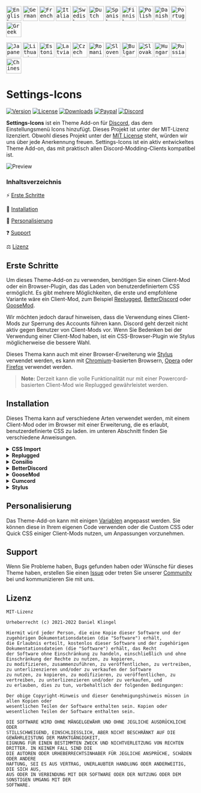 <!-- ╔══════════════════════════╦═════════════════════════════════════════════════════════════════════════════[─]═[□]═[×]═╗ -->
<!-- ║ Docs                     ║ Language                                                                                ║ -->
<!-- ╚══════════════════════════╩═════════════════════════════════════════════════════════════════════════════════════════╝ -->

<kbd>[<img title="English" alt="English" src="https://crearts-community.github.io/Assets/languages/english.png" width="40">](/readme.md)</kbd>
<kbd>[<img title="German" alt="German" src="https://crearts-community.github.io/Assets/languages/german.png" width="40">](/.github/docs/translations/readme/german.md)</kbd>
<kbd>[<img title="French" alt="French" src="https://crearts-community.github.io/Assets/languages/french.png" width="40">](/.github/docs/translations/readme/french.md)</kbd>
<kbd>[<img title="Italian" alt="Italian" src="https://crearts-community.github.io/Assets/languages/italian.png" width="40">](/.github/docs/translations/readme/italian.md)</kbd>
<kbd>[<img title="Swedish" alt="Swedish" src="https://crearts-community.github.io/Assets/languages/swedish.png" width="40">](/.github/docs/translations/readme/swedish.md)</kbd>
<kbd>[<img title="Dutch" alt="Dutch" src="https://crearts-community.github.io/Assets/languages/dutch.png" width="40">](/.github/docs/translations/readme/dutch.md)</kbd>
<kbd>[<img title="Spanish" alt="Spanish" src="https://crearts-community.github.io/Assets/languages/spanish.png" width="40">](/.github/docs/translations/readme/spanish.md)</kbd>
<kbd>[<img title="Finnish" alt="Finnish" src="https://crearts-community.github.io/Assets/languages/finnish.png" width="40">](/.github/docs/translations/readme/finnish.md)</kbd>
<kbd>[<img title="Polish" alt="Polish" src="https://crearts-community.github.io/Assets/languages/polish.png" width="40">](/.github/docs/translations/readme/polish.md)</kbd>
<kbd>[<img title="Danish" alt="Danish" src="https://crearts-community.github.io/Assets/languages/danish.png" width="40">](/.github/docs/translations/readme/danish.md)</kbd>
<kbd>[<img title="Portuguese" alt="Portuguese" src="https://crearts-community.github.io/Assets/languages/portuguese.png" width="40">](/.github/docs/translations/readme/portuguese.md)</kbd>
<kbd>[<img title="Greek" alt="Greek" src="https://crearts-community.github.io/Assets/languages/greek.png" width="40">](/.github/docs/translations/readme/greek.md)</kbd>

<kbd>[<img title="Japanese" alt="Japanese" src="https://crearts-community.github.io/Assets/languages/japanese.png" width="40">](/.github/docs/translations/readme/japanese.md)</kbd>
<kbd>[<img title="Lithuanian" alt="Lithuanian" src="https://crearts-community.github.io/Assets/languages/lithuanian.png" width="40">](/.github/docs/translations/readme/lithuanian.md)</kbd>
<kbd>[<img title="Estonian" alt="Estonian" src="https://crearts-community.github.io/Assets/languages/estonian.png" width="40">](/.github/docs/translations/readme/estonian.md)</kbd>
<kbd>[<img title="Latvian" alt="Latvian" src="https://crearts-community.github.io/Assets/languages/latvian.png" width="40">](/.github/docs/translations/readme/latvian.md)</kbd>
<kbd>[<img title="Czech" alt="Czech" src="https://crearts-community.github.io/Assets/languages/czech.png" width="40">](/.github/docs/translations/readme/czech.md)</kbd>
<kbd>[<img title="Romanian" alt="Romanian" src="https://crearts-community.github.io/Assets/languages/romanian.png" width="40">](/.github/docs/translations/readme/romanian.md)</kbd>
<kbd>[<img title="Slovenian" alt="Slovenian" src="https://crearts-community.github.io/Assets/languages/slovenian.png" width="40">](/.github/docs/translations/readme/slovenian.md)</kbd>
<kbd>[<img title="Bulgarian" alt="Bulgarian" src="https://crearts-community.github.io/Assets/languages/bulgarian.png" width="40">](/.github/docs/translations/readme/bulgarian.md)</kbd>
<kbd>[<img title="Slovak" alt="Slovak" src="https://crearts-community.github.io/Assets/languages/slovak.png" width="40">](/.github/docs/translations/readme/slovak.md)</kbd>
<kbd>[<img title="Hungarian" alt="Hungarian" src="https://crearts-community.github.io/Assets/languages/hungarian.png" width="40">](/.github/docs/translations/readme/hungarian.md)</kbd>
<kbd>[<img title="Russian" alt="Russian" src="https://crearts-community.github.io/Assets/languages/russian.png" width="40">](/.github/docs/translations/readme/russian.md)</kbd>
<kbd>[<img title="Chinese" alt="Chinese" src="https://crearts-community.github.io/Assets/languages/chinese.png" width="40">](/.github/docs/translations/readme/chinese.md)</kbd>

<!-- ╔══════════════════════════╦═════════════════════════════════════════════════════════════════════════════[─]═[□]═[×]═╗ -->
<!-- ║ Docs                     ║ Shields                                                                                 ║ -->
<!-- ╚══════════════════════════╩═════════════════════════════════════════════════════════════════════════════════════════╝ -->

# Settings-Icons

[![Version](https://img.shields.io/github/manifest-json/v/CreArts-Community/Settings-Icons?labelColor=2e343e&color=%23CD0952&style=for-the-badge)](.github/docs/changelog.md)
[![License](https://img.shields.io/github/license/CreArts-Community/Settings-Icons?labelColor=2e343e&color=%23CD0952&style=for-the-badge)](license)
[![Downloads](https://img.shields.io/github/downloads/CreArts-Community/Settings-Icons/total?labelColor=2e343e&color=%23CD0952&style=for-the-badge)](https://github.com/CreArts-Community/Settings-Icons/releases)
[![Paypal](https://img.shields.io/badge/Donate-PayPal-blue?&labelColor=2e343e&color=%23CD0952&style=for-the-badge)](https://www.paypal.com/donate/?hosted_button_id=5MQYGQ2FGQDWJ)
[![Discord](https://img.shields.io/discord/534376415202639903?label=Discord&labelColor=2e343e&color=%23CD0952&style=for-the-badge)](https://discord.gg/8W8E39Z)

**Settings-Icons** ist ein Theme Add-on für [Discord](https://discord.com), das dem Einstellungsmenü Icons hinzufügt. Dieses Projekt ist unter der MIT-Lizenz lizenziert. Obwohl dieses Projekt unter der [MIT License](license) steht, würden wir uns über jede Anerkennung freuen. Settings-Icons ist ein aktiv entwickeltes Theme Add-on, das mit praktisch allen Discord-Modding-Clients kompatibel ist.

![Preview](https://i.imgur.com/lp8p9N9.png)

<!-- ╔══════════════════════════╦═════════════════════════════════════════════════════════════════════════════[─]═[□]═[×]═╗ -->
<!-- ║ Docs                     ║ Table of Contents                                                                       ║ -->
<!-- ╚══════════════════════════╩═════════════════════════════════════════════════════════════════════════════════════════╝ -->

### Inhaltsverzeichnis

⚡ [Erste Schritte](#erste-schritte)

📑 [Installation](#installation)

🎨 [Personalisierung](#personalisierung)

❓ [Support](#support)

⚖️ [Lizenz](#lizenz)

<!-- ╔══════════════════════════╦═════════════════════════════════════════════════════════════════════════════[─]═[□]═[×]═╗ -->
<!-- ║ Docs                     ║ Getting Started                                                                         ║ -->
<!-- ╚══════════════════════════╩═════════════════════════════════════════════════════════════════════════════════════════╝ -->

## Erste Schritte

Um dieses Theme-Add-on zu verwenden, benötigen Sie einen Client-Mod oder ein Browser-Plugin, das das Laden von benutzerdefiniertem CSS ermöglicht. Es gibt mehrere Möglichkeiten, die erste und empfohlene Variante wäre ein Client-Mod, zum Beispiel [Replugged](https://github.com/replugged-org/replugged), [BetterDiscord](https://github.com/BetterDiscord/BetterDiscord) oder [GooseMod](https://github.com/GooseMod/GooseMod).

Wir möchten jedoch darauf hinweisen, dass die Verwendung eines Client-Mods zur Sperrung des Accounts führen kann. Discord geht derzeit nicht aktiv gegen Benutzer von Client-Mods vor. Wenn Sie Bedenken bei der Verwendung einer Client-Mod haben, ist ein CSS-Browser-Plugin wie Stylus möglicherweise die bessere Wahl.

Dieses Thema kann auch mit einer Browser-Erweiterung wie [Stylus](https://github.com/openstyles/stylus) verwendet werden, es kann mit [Chromium](https://github.com/chromium/chromium)-basierten Browsern, [Opera](https://addons.opera.com/de/extensions/details/stylus/) oder [Firefox](https://addons.mozilla.org/de/firefox/addon/styl-us/) verwendet werden.

> **Note:**
> Derzeit kann die volle Funktionalität nur mit einer Powercord-basierten Client-Mod wie Replugged gewährleistet werden. 

## Installation

Dieses Thema kann auf verschiedene Arten verwendet werden, mit einem Client-Mod oder im Browser mit einer Erweiterung, die es erlaubt, benutzerdefinierte CSS zu laden. im unteren Abschnitt finden Sie verschiedene Anweisungen.

<!-- ╔══════════════════════════╦═════════════════════════════════════════════════════════════════════════════[─]═[□]═[×]═╗ -->
<!-- ║ Docs                     ║ Installation (CSS Import)                                                               ║ -->
<!-- ╚══════════════════════════╩═════════════════════════════════════════════════════════════════════════════════════════╝ -->

<!-- CSS Import -->
<details>
<summary><b>CSS Import</b></summary>

* **Schritt 1:** Kopieren Sie den Link Importieren:

* **Schritt 2:** Fügen Sie den Code über Ihrem Theme-Code ein oder laden Sie ihn über Quick CSS.

```css
@import url("https://crearts-community.github.io/Settings-Icons/clients/settings-icons.theme.css");
```
</details>

<!-- ╔══════════════════════════╦═════════════════════════════════════════════════════════════════════════════[─]═[□]═[×]═╗ -->
<!-- ║ Docs                     ║ Installation (Replugged)                                                                ║ -->
<!-- ╚══════════════════════════╩═════════════════════════════════════════════════════════════════════════════════════════╝ -->

<details>
<summary><b>Replugged</b></summary>

* **Schritt 1:** Öffnen Sie die **Eingabeaufforderung** / **Terminal**

* **Schritt 2:** Fügen Sie den folgenden Code in Ihr Terminal ein:

```bash
cd replugged/themes
```

```bash
git clone https://github.com/CreArts-Community/Settings-Icons.git
```
</details>

<!-- ╔══════════════════════════╦═════════════════════════════════════════════════════════════════════════════[─]═[□]═[×]═╗ -->
<!-- ║ Consilio                 ║ Installation (Consilio)                                                                 ║ -->
<!-- ╚══════════════════════════╩═════════════════════════════════════════════════════════════════════════════════════════╝ -->

<details>
<summary><b>Consilio</b></summary>

* **Schritt 1:** Öffnen Sie die **Eingabeaufforderung** / **Terminal**

* **Schritt 2:** Fügen Sie den folgenden Code in Ihr Terminal ein:

```bash
cd consilio/src/themes
```

```bash
git clone https://github.com/CreArts-Community/Settings-Icons.git
```
</details>

<!-- ╔══════════════════════════╦═════════════════════════════════════════════════════════════════════════════[─]═[□]═[×]═╗ -->
<!-- ║ Docs                     ║ Installation (BetterDiscord)                                                            ║ -->
<!-- ╚══════════════════════════╩═════════════════════════════════════════════════════════════════════════════════════════╝ -->

<details>
<summary><b>BetterDiscord</b></summary>

* **Schritt 1:** Gehen Sie zur [Release](https://github.com/CreArts-Community/Settings-Icons/releases) Seite dieser Repo.

* **Schritt 2:** Klicken Sie auf `Settings-Icons.theme.css` um diese Datei herunterzuladen.

* **Schritt 3:** Fügen Sie die heruntergeladene Datei in den Theme ordner von **BetterDiscord** ein.
</details>

<!-- ╔══════════════════════════╦═════════════════════════════════════════════════════════════════════════════[─]═[□]═[×]═╗ -->
<!-- ║ Docs                     ║ Installation (GooseMod)                                                                 ║ -->
<!-- ╚══════════════════════════╩═════════════════════════════════════════════════════════════════════════════════════════╝ -->

<details>
<summary><b>GooseMod</b></summary>

* **Schritt 1:** Öffnen Sie den Theme Store von **GooseMod** und suchen Sie nach "**Settings-Icons**".


* **Schritt 2:** Drücken Sie den Installations Button.
</details>

<!-- ╔══════════════════════════╦═════════════════════════════════════════════════════════════════════════════[─]═[□]═[×]═╗ -->
<!-- ║ Docs                     ║ Installation (Cumcord)                                                                  ║ -->
<!-- ╚══════════════════════════╩═════════════════════════════════════════════════════════════════════════════════════════╝ -->

<!-- Cumcord -->
<details>
<summary><b>Cumcord</b></summary>

* **Step 1:** Installieren Sie das [Cumstain](https://github.com/yellowsink/cc-plugins) Plugin für Cumcord.

* **Step 2:** Öffnen Sie die Option "Neues Thema", die in den Einstellungen erscheint.

* **Step 3:** Installieren Sie das Theme über diesen Link:
```
https://crearts-community.github.io/Settings-Icons/clients/settings-icons.theme.css
```

* **Optional:** Fügen Sie den Theme-Store-Link hinzu:
```
https://crearts-community.github.io/CreArts-Discord
```
</details>

<!-- ╔══════════════════════════╦═════════════════════════════════════════════════════════════════════════════[─]═[□]═[×]═╗ -->
<!-- ║ Docs                     ║ Installation (Stylus)                                                                   ║ -->
<!-- ╚══════════════════════════╩═════════════════════════════════════════════════════════════════════════════════════════╝ -->

<!-- Stylus -->
<details>
<summary><b>Stylus</b></summary>

* **Step 1:** Installieren Sie die [**Stylus**](https://add0n.com/stylus.html)-Erweiterung für [Chrome](https://chrome.google.com/webstore/detail/stylus/clngdbkpkpeebahjckkjfobafhncgmne) / [Firefox](https://addons.mozilla.org/en-US/firefox/addon/styl-us/) / [Opera](https://github.com/openstyles/stylus/wiki/Opera,-Outdated-Stylus).

* **Step 2:** Rufen Sie nach der Installation [diesen Link](https://github.com/CreArts-Community/Settings-Icons/releases/latest/download/settings-icons.user.css) auf.

* **Step 3:** Klicken Sie auf den **Install Style** Button.

</details>

<!-- ╔══════════════════════════╦═════════════════════════════════════════════════════════════════════════════[─]═[□]═[×]═╗ -->
<!-- ║ Docs                     ║ Customization                                                                           ║ -->
<!-- ╚══════════════════════════╩═════════════════════════════════════════════════════════════════════════════════════════╝ -->

## Personalisierung

Das Theme-Add-on kann mit einigen [Variablen](.github/docs/translations/variables/english.md) angepasst werden. Sie können diese in Ihrem eigenen Code verwenden oder die Custom CSS oder Quick CSS einiger Client-Mods nutzen, um Anpassungen vorzunehmen.

<!-- ╔══════════════════════════╦═════════════════════════════════════════════════════════════════════════════[─]═[□]═[×]═╗ -->
<!-- ║ Docs                     ║ Support                                                                                 ║ -->
<!-- ╚══════════════════════════╩═════════════════════════════════════════════════════════════════════════════════════════╝ -->

## Support

Wenn Sie Probleme haben, Bugs gefunden haben oder Wünsche für dieses Theme haben, erstellen Sie einen [Issue](https://github.com/CreArts-Community/Settings-Icons/issues) oder treten Sie unserer [Community](https://discord.gg/8W8E39Z) bei und kommunizieren Sie mit uns.

<!-- ╔══════════════════════════╦═════════════════════════════════════════════════════════════════════════════[─]═[□]═[×]═╗ -->
<!-- ║ Docs                     ║ License                                                                                 ║ -->
<!-- ╚══════════════════════════╩═════════════════════════════════════════════════════════════════════════════════════════╝ -->

## Lizenz

```
MIT-Lizenz

Urheberrecht (c) 2021-2022 Daniel Klingel

Hiermit wird jeder Person, die eine Kopie dieser Software und der zugehörigen Dokumentationsdateien (die "Software") erhält,
die Erlaubnis erteilt, kostenlos dieser Software und der zugehörigen Dokumentationsdateien (die "Software") erhält, das Recht
der Software ohne Einschränkung zu handeln, einschließlich und ohne Einschränkung der Rechte zu nutzen, zu kopieren,
zu modifizieren, zusammenzuführen, zu veröffentlichen, zu vertreiben, zu unterlizenzieren und/oder zu verkaufen der Software
zu nutzen, zu kopieren, zu modifizieren, zu veröffentlichen, zu vertreiben, zu unterlizenzieren und/oder zu verkaufen, und
zu erlauben, dies zu tun, vorbehaltlich der folgenden Bedingungen:

Der obige Copyright-Hinweis und dieser Genehmigungshinweis müssen in allen Kopien oder
wesentlichen Teilen der Software enthalten sein. Kopien oder wesentlichen Teilen der Software enthalten sein.

DIE SOFTWARE WIRD OHNE MÄNGELGEWÄHR UND OHNE JEGLICHE AUSDRÜCKLICHE ODER
STILLSCHWEIGEND, EINSCHLIESSLICH, ABER NICHT BESCHRÄNKT AUF DIE GEWÄHRLEISTUNG DER MARKTGÄNGIGKEIT,
EIGNUNG FÜR EINEN BESTIMMTEN ZWECK UND NICHTVERLETZUNG VON RECHTEN DRITTER. IN KEINEM FALL SIND DIE
DIE AUTOREN ODER URHEBERRECHTSINHABER FÜR JEGLICHE ANSPRÜCHE, SCHÄDEN ODER ANDERE
HAFTUNG, SEI ES AUS VERTRAG, UNERLAUBTER HANDLUNG ODER ANDERWEITIG, DIE SICH AUS,
AUS ODER IN VERBINDUNG MIT DER SOFTWARE ODER DER NUTZUNG ODER DEM SONSTIGEN UMGANG MIT DER
SOFTWARE.
```
